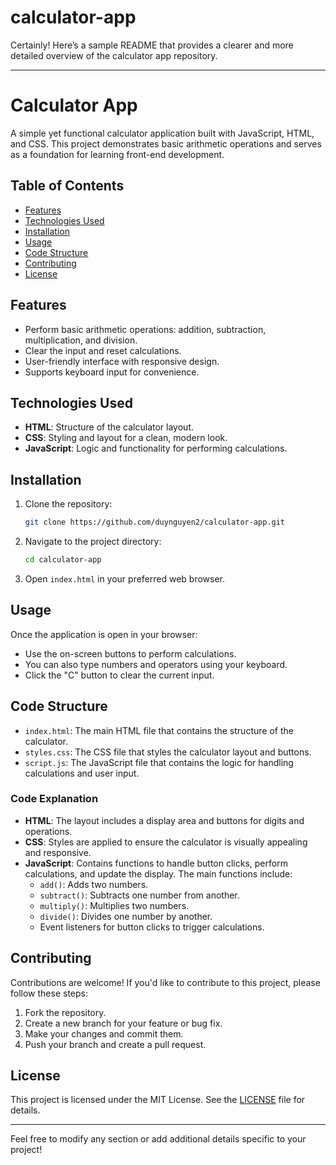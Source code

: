 # calculator-app
Certainly! Here’s a sample README that provides a clearer and more detailed overview of the calculator app repository.

---

# Calculator App

A simple yet functional calculator application built with JavaScript, HTML, and CSS. This project demonstrates basic arithmetic operations and serves as a foundation for learning front-end development.

## Table of Contents

- [Features](#features)
- [Technologies Used](#technologies-used)
- [Installation](#installation)
- [Usage](#usage)
- [Code Structure](#code-structure)
- [Contributing](#contributing)
- [License](#license)

## Features

- Perform basic arithmetic operations: addition, subtraction, multiplication, and division.
- Clear the input and reset calculations.
- User-friendly interface with responsive design.
- Supports keyboard input for convenience.

## Technologies Used

- **HTML**: Structure of the calculator layout.
- **CSS**: Styling and layout for a clean, modern look.
- **JavaScript**: Logic and functionality for performing calculations.

## Installation

1. Clone the repository:
   ```bash
   git clone https://github.com/duynguyen2/calculator-app.git
   ```
2. Navigate to the project directory:
   ```bash
   cd calculator-app
   ```
3. Open `index.html` in your preferred web browser.

## Usage

Once the application is open in your browser:

- Use the on-screen buttons to perform calculations.
- You can also type numbers and operators using your keyboard.
- Click the "C" button to clear the current input.

## Code Structure

- `index.html`: The main HTML file that contains the structure of the calculator.
- `styles.css`: The CSS file that styles the calculator layout and buttons.
- `script.js`: The JavaScript file that contains the logic for handling calculations and user input.

### Code Explanation

- **HTML**: The layout includes a display area and buttons for digits and operations. 
- **CSS**: Styles are applied to ensure the calculator is visually appealing and responsive.
- **JavaScript**: Contains functions to handle button clicks, perform calculations, and update the display. The main functions include:
  - `add()`: Adds two numbers.
  - `subtract()`: Subtracts one number from another.
  - `multiply()`: Multiplies two numbers.
  - `divide()`: Divides one number by another.
  - Event listeners for button clicks to trigger calculations.

## Contributing

Contributions are welcome! If you'd like to contribute to this project, please follow these steps:

1. Fork the repository.
2. Create a new branch for your feature or bug fix.
3. Make your changes and commit them.
4. Push your branch and create a pull request.

## License

This project is licensed under the MIT License. See the [LICENSE](LICENSE) file for details.

---

Feel free to modify any section or add additional details specific to your project!
